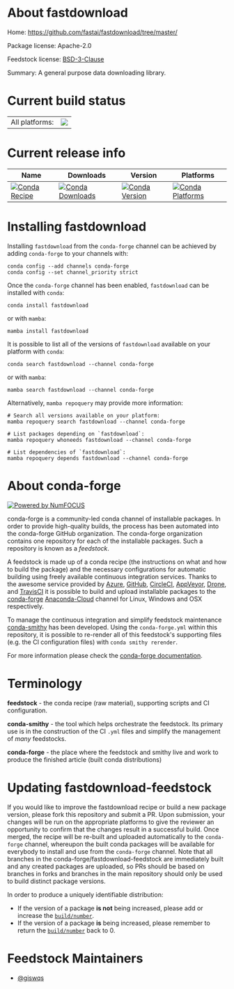 About fastdownload
==================

Home: https://github.com/fastai/fastdownload/tree/master/

Package license: Apache-2.0

Feedstock license: [BSD-3-Clause](https://github.com/conda-forge/fastdownload-feedstock/blob/main/LICENSE.txt)

Summary: A general purpose data downloading library.

Current build status
====================


<table><tr><td>All platforms:</td>
    <td>
      <a href="https://dev.azure.com/conda-forge/feedstock-builds/_build/latest?definitionId=18621&branchName=main">
        <img src="https://dev.azure.com/conda-forge/feedstock-builds/_apis/build/status/fastdownload-feedstock?branchName=main">
      </a>
    </td>
  </tr>
</table>

Current release info
====================

| Name | Downloads | Version | Platforms |
| --- | --- | --- | --- |
| [![Conda Recipe](https://img.shields.io/badge/recipe-fastdownload-green.svg)](https://anaconda.org/conda-forge/fastdownload) | [![Conda Downloads](https://img.shields.io/conda/dn/conda-forge/fastdownload.svg)](https://anaconda.org/conda-forge/fastdownload) | [![Conda Version](https://img.shields.io/conda/vn/conda-forge/fastdownload.svg)](https://anaconda.org/conda-forge/fastdownload) | [![Conda Platforms](https://img.shields.io/conda/pn/conda-forge/fastdownload.svg)](https://anaconda.org/conda-forge/fastdownload) |

Installing fastdownload
=======================

Installing `fastdownload` from the `conda-forge` channel can be achieved by adding `conda-forge` to your channels with:

```
conda config --add channels conda-forge
conda config --set channel_priority strict
```

Once the `conda-forge` channel has been enabled, `fastdownload` can be installed with `conda`:

```
conda install fastdownload
```

or with `mamba`:

```
mamba install fastdownload
```

It is possible to list all of the versions of `fastdownload` available on your platform with `conda`:

```
conda search fastdownload --channel conda-forge
```

or with `mamba`:

```
mamba search fastdownload --channel conda-forge
```

Alternatively, `mamba repoquery` may provide more information:

```
# Search all versions available on your platform:
mamba repoquery search fastdownload --channel conda-forge

# List packages depending on `fastdownload`:
mamba repoquery whoneeds fastdownload --channel conda-forge

# List dependencies of `fastdownload`:
mamba repoquery depends fastdownload --channel conda-forge
```


About conda-forge
=================

[![Powered by
NumFOCUS](https://img.shields.io/badge/powered%20by-NumFOCUS-orange.svg?style=flat&colorA=E1523D&colorB=007D8A)](https://numfocus.org)

conda-forge is a community-led conda channel of installable packages.
In order to provide high-quality builds, the process has been automated into the
conda-forge GitHub organization. The conda-forge organization contains one repository
for each of the installable packages. Such a repository is known as a *feedstock*.

A feedstock is made up of a conda recipe (the instructions on what and how to build
the package) and the necessary configurations for automatic building using freely
available continuous integration services. Thanks to the awesome service provided by
[Azure](https://azure.microsoft.com/en-us/services/devops/), [GitHub](https://github.com/),
[CircleCI](https://circleci.com/), [AppVeyor](https://www.appveyor.com/),
[Drone](https://cloud.drone.io/welcome), and [TravisCI](https://travis-ci.com/)
it is possible to build and upload installable packages to the
[conda-forge](https://anaconda.org/conda-forge) [Anaconda-Cloud](https://anaconda.org/)
channel for Linux, Windows and OSX respectively.

To manage the continuous integration and simplify feedstock maintenance
[conda-smithy](https://github.com/conda-forge/conda-smithy) has been developed.
Using the ``conda-forge.yml`` within this repository, it is possible to re-render all of
this feedstock's supporting files (e.g. the CI configuration files) with ``conda smithy rerender``.

For more information please check the [conda-forge documentation](https://conda-forge.org/docs/).

Terminology
===========

**feedstock** - the conda recipe (raw material), supporting scripts and CI configuration.

**conda-smithy** - the tool which helps orchestrate the feedstock.
                   Its primary use is in the construction of the CI ``.yml`` files
                   and simplify the management of *many* feedstocks.

**conda-forge** - the place where the feedstock and smithy live and work to
                  produce the finished article (built conda distributions)


Updating fastdownload-feedstock
===============================

If you would like to improve the fastdownload recipe or build a new
package version, please fork this repository and submit a PR. Upon submission,
your changes will be run on the appropriate platforms to give the reviewer an
opportunity to confirm that the changes result in a successful build. Once
merged, the recipe will be re-built and uploaded automatically to the
`conda-forge` channel, whereupon the built conda packages will be available for
everybody to install and use from the `conda-forge` channel.
Note that all branches in the conda-forge/fastdownload-feedstock are
immediately built and any created packages are uploaded, so PRs should be based
on branches in forks and branches in the main repository should only be used to
build distinct package versions.

In order to produce a uniquely identifiable distribution:
 * If the version of a package **is not** being increased, please add or increase
   the [``build/number``](https://docs.conda.io/projects/conda-build/en/latest/resources/define-metadata.html#build-number-and-string).
 * If the version of a package **is** being increased, please remember to return
   the [``build/number``](https://docs.conda.io/projects/conda-build/en/latest/resources/define-metadata.html#build-number-and-string)
   back to 0.

Feedstock Maintainers
=====================

* [@giswqs](https://github.com/giswqs/)

